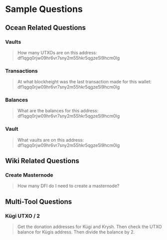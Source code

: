# Sample Questions

## Ocean Related Questions

### Vaults

> How many UTXOs are on this address: df1qgq0rjw09hr6vr7sny2m55hkr5qgze5l9hcm0lg

### Transactions

> At what blockheight was the last transaction made for this wallet: df1qgq0rjw09hr6vr7sny2m55hkr5qgze5l9hcm0lg

### Balances

> What are the balances for this address: df1qgq0rjw09hr6vr7sny2m55hkr5qgze5l9hcm0lg

### Vault

> What vaults are on this address: df1qgq0rjw09hr6vr7sny2m55hkr5qgze5l9hcm0lg

## Wiki Related Questions

### Create Masternode

> How many DFI do I need to create a masternode?

## Multi-Tool Questions

### Kügi UTXO / 2

> Get the donation addresses for Kügi and Krysh. Then check the UTXO balance for Kügis address. Then divide the balance by 2.

